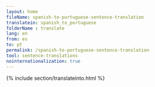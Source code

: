 ```yaml
---
layout: home
fileName: spanish-to-portuguese-sentence-translation
translatein: spanish_to_portuguese
folderName : translate
lang: en
from: es
to: pt
permalink: /spanish-to-portuguese-sentence-translation
tool: sentence-translations
nointernationalization: true
---
```

{% include section/translateinto.html %}
